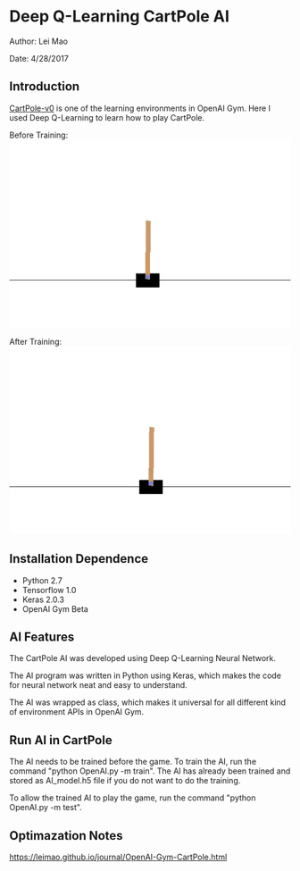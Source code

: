 # Deep Q-Learning CartPole AI

Author: Lei Mao

Date: 4/28/2017

## Introduction

[CartPole-v0](https://gym.openai.com/envs/CartPole-v0) is one of the learning environments in OpenAI Gym. Here I used Deep Q-Learning to learn how to play CartPole.

Before Training:
![](presentation/episode_0.gif)

After Training:
![](presentation/episode_27000.gif)

## Installation Dependence

* Python 2.7
* Tensorflow 1.0
* Keras 2.0.3
* OpenAI Gym Beta

## AI Features

The CartPole AI was developed using Deep Q-Learning Neural Network. 

The AI program was written in Python using Keras, which makes the code for neural network neat and easy to understand.

The AI was wrapped as class, which makes it universal for all different kind of environment APIs in OpenAI Gym.

## Run AI in CartPole

The AI needs to be trained before the game. To train the AI, run the command "python OpenAI.py -m train". The AI has already been trained and stored as AI_model.h5 file if you do not want to do the training.

To allow the trained AI to play the game, run the command "python OpenAI.py -m test".

## Optimazation Notes

<https://leimao.github.io/journal/OpenAI-Gym-CartPole.html>

